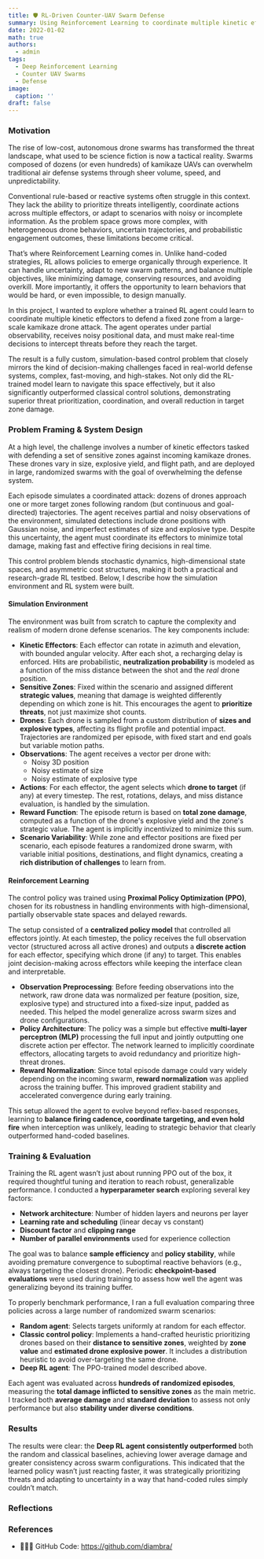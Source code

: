 ```yaml
---
title: 🛡️ RL-Driven Counter-UAV Swarm Defense
summary: Using Reinforcement Learning to coordinate multiple kinetic effectors and defend a sensitive area from large-scale kamikaze drone swarms, trained entirely in a custom-built, high-fidelity simulation.
date: 2022-01-02
math: true
authors:
  - admin
tags:
  - Deep Reinforcement Learning
  - Counter UAV Swarms
  - Defense
image:
  caption: ''
draft: false
---
```


### Motivation

The rise of low-cost, autonomous drone swarms has transformed the threat landscape, what used to be science fiction is now a tactical reality. Swarms composed of dozens (or even hundreds) of kamikaze UAVs can overwhelm traditional air defense systems through sheer volume, speed, and unpredictability.

Conventional rule-based or reactive systems often struggle in this context. They lack the ability to prioritize threats intelligently, coordinate actions across multiple effectors, or adapt to scenarios with noisy or incomplete information. As the problem space grows more complex, with heterogeneous drone behaviors, uncertain trajectories, and probabilistic engagement outcomes, these limitations become critical.

That’s where Reinforcement Learning comes in. Unlike hand-coded strategies, RL allows policies to emerge organically through experience. It can handle uncertainty, adapt to new swarm patterns, and balance multiple objectives, like minimizing damage, conserving resources, and avoiding overkill. More importantly, it offers the opportunity to learn behaviors that would be hard, or even impossible, to design manually.

In this project, I wanted to explore whether a trained RL agent could learn to coordinate multiple kinetic effectors to defend a fixed zone from a large-scale kamikaze drone attack. The agent operates under partial observability, receives noisy positional data, and must make real-time decisions to intercept threats before they reach the target.

The result is a fully custom, simulation-based control problem that closely mirrors the kind of decision-making challenges faced in real-world defense systems, complex, fast-moving, and high-stakes. Not only did the RL-trained model learn to navigate this space effectively, but it also significantly outperformed classical control solutions, demonstrating superior threat prioritization, coordination, and overall reduction in target zone damage.

###  Problem Framing & System Design

At a high level, the challenge involves a number of kinetic effectors tasked with defending a set of sensitive zones against incoming kamikaze drones. These drones vary in size, explosive yield, and flight path, and are deployed in large, randomized swarms with the goal of overwhelming the defense system.

Each episode simulates a coordinated attack: dozens of drones approach one or more target zones following random (but continuous and goal-directed) trajectories. The agent receives partial and noisy observations of the environment, simulated detections include drone positions with Gaussian noise, and imperfect estimates of size and explosive type. Despite this uncertainty, the agent must coordinate its effectors to minimize total damage, making fast and effective firing decisions in real time.

This control problem blends stochastic dynamics, high-dimensional state spaces, and asymmetric cost structures, making it both a practical and research-grade RL testbed. Below, I describe how the simulation environment and RL system were built.

#### Simulation Environment

The environment was built from scratch to capture the complexity and realism of modern drone defense scenarios. The key components include:
- **Kinetic Effectors**: Each effector can rotate in azimuth and elevation, with bounded angular velocity. After each shot, a recharging delay is enforced. Hits are probabilistic, **neutralization probability** is modeled as a function of the miss distance between the shot and the *real* drone position.
- **Sensitive Zones**: Fixed within the scenario and assigned different **strategic values**, meaning that damage is weighted differently depending on which zone is hit. This encourages the agent to **prioritize threats**, not just maximize shot counts.
- **Drones**: Each drone is sampled from a custom distribution of **sizes and explosive types**, affecting its flight profile and potential impact. Trajectories are randomized per episode, with fixed start and end goals but variable motion paths.
- **Observations**: The agent receives a vector per drone with:
  - Noisy 3D position
  - Noisy estimate of size
  - Noisy estimate of explosive type
- **Actions**: For each effector, the agent selects which **drone to target** (if any) at every timestep. The rest, rotations, delays, and miss distance evaluation, is handled by the simulation.
- **Reward Function**: The episode return is based on **total zone damage**, computed as a function of the drone's explosive yield and the zone's strategic value. The agent is implicitly incentivized to minimize this sum.
- **Scenario Variability**: While zone and effector positions are fixed per scenario, each episode features a randomized drone swarm, with variable initial positions, destinations, and flight dynamics, creating a **rich distribution of challenges** to learn from.

#### Reinforcement Learning

The control policy was trained using **Proximal Policy Optimization (PPO)**, chosen for its robustness in handling environments with high-dimensional, partially observable state spaces and delayed rewards.

The setup consisted of a **centralized policy model** that controlled all effectors jointly. At each timestep, the policy receives the full observation vector (structured across all active drones) and outputs a **discrete action** for each effector, specifying which drone (if any) to target. This enables joint decision-making across effectors while keeping the interface clean and interpretable.

- **Observation Preprocessing**: Before feeding observations into the network, raw drone data was normalized per feature (position, size, explosive type) and structured into a fixed-size input, padded as needed. This helped the model generalize across swarm sizes and drone configurations.
- **Policy Architecture**: The policy was a simple but effective **multi-layer perceptron (MLP)** processing the full input and jointly outputting one discrete action per effector. The network learned to implicitly coordinate effectors, allocating targets to avoid redundancy and prioritize high-threat drones.
- **Reward Normalization**: Since total episode damage could vary widely depending on the incoming swarm, **reward normalization** was applied across the training buffer. This improved gradient stability and accelerated convergence during early training.

This setup allowed the agent to evolve beyond reflex-based responses, learning to **balance firing cadence, coordinate targeting, and even hold fire** when interception was unlikely, leading to strategic behavior that clearly outperformed hand-coded baselines.

### Training & Evaluation

Training the RL agent wasn’t just about running PPO out of the box, it required thoughtful tuning and iteration to reach robust, generalizable performance. I conducted a **hyperparameter search** exploring several key factors:

- **Network architecture**: Number of hidden layers and neurons per layer
- **Learning rate and scheduling** (linear decay vs constant)
- **Discount factor** and **clipping range**
- **Number of parallel environments** used for experience collection

The goal was to balance **sample efficiency** and **policy stability**, while avoiding premature convergence to suboptimal reactive behaviors (e.g., always targeting the closest drone). Periodic **checkpoint-based evaluations** were used during training to assess how well the agent was generalizing beyond its training buffer.

To properly benchmark performance, I ran a full evaluation comparing three policies across a large number of randomized swarm scenarios:

- **Random agent**: Selects targets uniformly at random for each effector.
- **Classic control policy**: Implements a hand-crafted heuristic prioritizing drones based on their **distance to sensitive zones**, weighted by **zone value** and **estimated drone explosive power**. It includes a distribution heuristic to avoid over-targeting the same drone.
- **Deep RL agent**: The PPO-trained model described above.

Each agent was evaluated across **hundreds of randomized episodes**, measuring the **total damage inflicted to sensitive zones** as the main metric. I tracked both **average damage** and **standard deviation** to assess not only performance but also **stability under diverse conditions**.

### Results

The results were clear: the **Deep RL agent consistently outperformed** both the random and classical baselines, achieving lower average damage and greater consistency across swarm configurations. This indicated that the learned policy wasn’t just reacting faster, it was strategically prioritizing threats and adapting to uncertainty in a way that hand-coded rules simply couldn’t match.

### Reflections

### References

- 👨🏽‍💻 GitHub Code: https://github.com/diambra/
